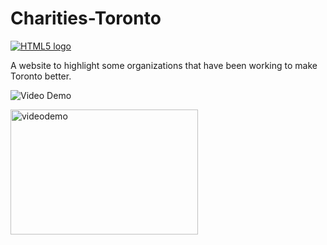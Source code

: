 # Charities-Toronto
<a href="https://github.com/your-github-username/your-repo-name"><img src="https://img.shields.io/badge/HTML5-E34F26?style=for-the-badge&logo=html5&logoColor=white" alt="HTML5 logo" ></a>

A website to highlight some organizations that have been working to make Toronto better.

![Video Demo](https://github.com/Neo-Nafiz/Charities-Toronto/assets/47037404/e8e11606-fec2-4f45-bbcd-32e32b456442)

<img src="https://github.com/Neo-Nafiz/Charities-Toronto/assets/47037404/860d0bd4-edbb-45e2-815b-72b4058cda1c" alt="videodemo" width="300" height="200">




